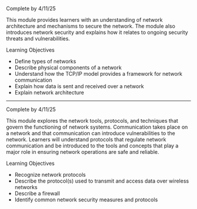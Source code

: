 Complete by 4/11/25

This module provides learners with an understanding of network architecture and mechanisms to secure the network. The module also introduces network security and explains how it relates to ongoing security threats and vulnerabilities.

Learning Objectives

- Define types of networks
- Describe physical components of a network
- Understand how the TCP/IP model provides a framework for network communication
- Explain how data is sent and received over a network
- Explain network architecture


----------------------------------------------------------------------------------------------------------------------------
Complete by 4/11/25

This module explores the network tools, protocols, and techniques that govern the functioning of network systems. Communication takes place on a network and that communication can introduce vulnerabilities to the network. Learners will understand protocols that regulate network communication and be introduced to the tools and concepts that play a major role in ensuring network operations are safe and reliable.

Learning Objectives

- Recognize network protocols
- Describe the protocol(s) used to transmit and access data over wireless networks
- Describe a firewall
- Identify common network security measures and protocols